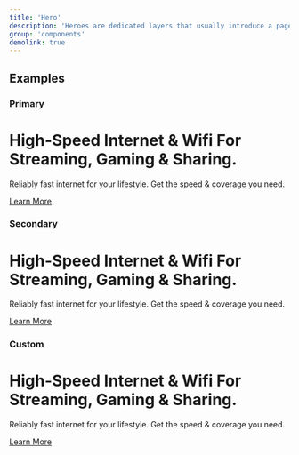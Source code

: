 ```yaml
---
title: 'Hero'
description: 'Heroes are dedicated layers that usually introduce a page. They often have a heading, copy and link button.'
group: 'components'
demolink: true
---
```


## Examples 

### Primary

<div class="hero hero-primary">
    <div class="container-xxl">
        <h1>
            High-Speed Internet &amp; Wifi For Streaming, Gaming & Sharing.
        </h1>
        <p>Reliably fast internet for your lifestyle. Get the speed & coverage you need.</p>
        <a class="btn btn-secondary" href="">Learn More</a>
    </div>
</div>

### Secondary

<div class="hero hero-light">
    <div class="container-xxl">
        <h1>
            High-Speed Internet &amp; Wifi For Streaming, Gaming & Sharing.
        </h1>
        <p>Reliably fast internet for your lifestyle. Get the speed & coverage you need.</p>
        <a class="btn btn-primary" href="">Learn More</a>
    </div>
</div>

### Custom

<div class="hero hero-my-modifier">
    <div class="container-xxl">
        <h1>
            High-Speed Internet &amp; Wifi For Streaming, Gaming & Sharing.
        </h1>
        <p>Reliably fast internet for your lifestyle. Get the speed & coverage you need.</p>
        <a class="btn btn-primary" href="">Learn More</a>
    </div>
</div>
